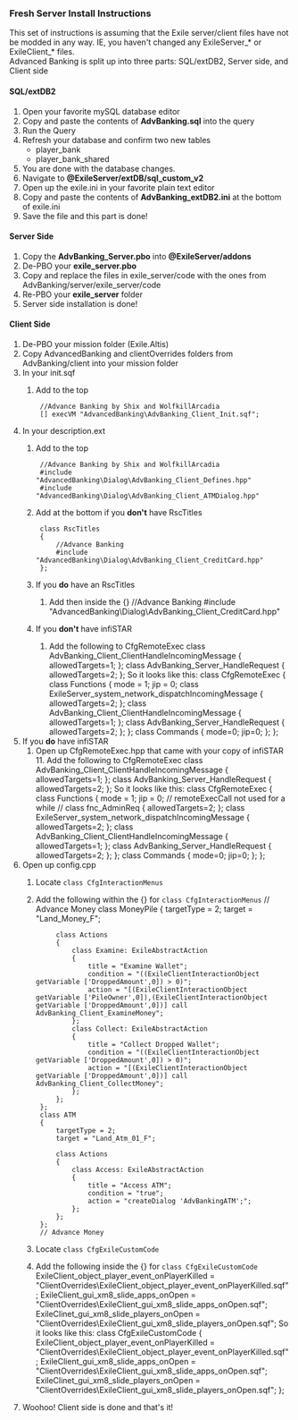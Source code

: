 ### Fresh Server Install Instructions
This set of instructions is assuming that the Exile server/client files have not be modded in any way. IE, you haven't changed any ExileServer\_\* or ExileClient\_\* files.<br/>
Advanced Banking is split up into three parts: SQL/extDB2, Server side, and Client side

#### SQL/extDB2
1. Open your favorite mySQL database editor
2. Copy and paste the contents of **AdvBanking.sql** into the query
3. Run the Query
4. Refresh your database and confirm two new tables
    * player_bank
    * player_bank_shared
5. You are done with the database changes.
6. Navigate to **@ExileServer/extDB/sql_custom_v2**
7. Open up the exile.ini in your favorite plain text editor
8. Copy and paste the contents of **AdvBanking_extDB2.ini** at the bottom of exile.ini
9. Save the file and this part is done!

#### Server Side
1. Copy the **AdvBanking_Server.pbo** into **@ExileServer/addons**
2. De-PBO your **exile_server.pbo**
3. Copy and replace the files in exile_server/code with the ones from AdvBanking/server/exile_server/code
4. Re-PBO your **exile_server** folder
5. Server side installation is done!

#### Client Side
1. De-PBO your mission folder (Exile.Altis)
2. Copy AdvancedBanking and clientOverrides folders from AdvBanking/client into your mission folder
3. In your init.sqf
    1. Add to the top

            //Advance Banking by Shix and WolfkillArcadia
            [] execVM "AdvancedBanking\AdvBanking_Client_Init.sqf";

4. In your description.ext
    1. Add to the top

            //Advance Banking by Shix and WolfkillArcadia
            #include "AdvancedBanking\Dialog\AdvBanking_Client_Defines.hpp"
            #include "AdvancedBanking\Dialog\AdvBanking_Client_ATMDialog.hpp"

    2. Add at the bottom if you **don't** have RscTitles

            class RscTitles
            {
                //Advance Banking
                #include "AdvancedBanking\Dialog\AdvBanking_Client_CreditCard.hpp"
            };
    3. If you **do** have an RscTitles
        1. Add then inside the {}
                //Advance Banking
                #include "AdvancedBanking\Dialog\AdvBanking_Client_CreditCard.hpp"
    4. If you **don't** have infiSTAR
        1. Add the following to CfgRemoteExec
                class AdvBanking_Client_ClientHandleIncomingMessage { allowedTargets=1; };
                class AdvBanking_Server_HandleRequest { allowedTargets=2; };
           So it looks like this:
                class CfgRemoteExec
                {
                    class Functions
                    {
                        mode = 1;
                        jip = 0;
                        class ExileServer_system_network_dispatchIncomingMessage     { allowedTargets=2; };
                        class AdvBanking_Client_ClientHandleIncomingMessage { allowedTargets=1; };
		                class AdvBanking_Server_HandleRequest { allowedTargets=2; };
                    };
                    class Commands
                    {
                        mode=0;
                        jip=0;
                    };
                };
5. If you **do** have infiSTAR
    1. Open up CfgRemoteExec.hpp that came with your copy of infiSTAR
        11. Add the following to CfgRemoteExec
                class AdvBanking_Client_ClientHandleIncomingMessage { allowedTargets=1; };
                class AdvBanking_Server_HandleRequest { allowedTargets=2; };
           So it looks like this:
                class CfgRemoteExec
                {
                    class Functions
                    {
                        mode = 1;
                        jip = 0;
                        //	remoteExecCall not used for a while
	                    //	class fnc_AdminReq { allowedTargets=2; };
                        class ExileServer_system_network_dispatchIncomingMessage     { allowedTargets=2; };
                        class AdvBanking_Client_ClientHandleIncomingMessage { allowedTargets=1; };
		                class AdvBanking_Server_HandleRequest { allowedTargets=2; };
                    };
                    class Commands
                    {
                        mode=0;
                        jip=0;
                    };
                };
6. Open up config.cpp
    1. Locate `class CfgInteractionMenus`
    2. Add the following within the {} for `class CfgInteractionMenus`
            // Advance Money
            class MoneyPile
            {
                targetType = 2;
                target = "Land_Money_F";

                class Actions
                {
                    class Examine: ExileAbstractAction
        			{
        				title = "Examine Wallet";
        				condition = "((ExileClientInteractionObject getVariable ['DroppedAmount',0]) > 0)";
        				action = "[(ExileClientInteractionObject getVariable ['PileOwner',0]),(ExileClientInteractionObject getVariable ['DroppedAmount',0])] call AdvBanking_Client_ExamineMoney";
        			};
                    class Collect: ExileAbstractAction
        			{
        				title = "Collect Dropped Wallet";
        				condition = "((ExileClientInteractionObject getVariable ['DroppedAmount',0]) > 0)";
        				action = "[(ExileClientInteractionObject getVariable ['DroppedAmount',0])] call AdvBanking_Client_CollectMoney";
        			};
                };
            };
        	class ATM
            {
                targetType = 2;
                target = "Land_Atm_01_F";

                class Actions
                {
                    class Access: ExileAbstractAction
        			{
        				title = "Access ATM";
        				condition = "true";
        				action = "createDialog 'AdvBankingATM';";
        			};
                };
            };
            // Advance Money
     3. Locate `class CfgExileCustomCode`
     4. Add the following inside the {} for `class CfgExileCustomCode`
                ExileClient_object_player_event_onPlayerKilled = "ClientOverrides\ExileClient_object_player_event_onPlayerKilled.sqf";
                ExileClient_gui_xm8_slide_apps_onOpen = "ClientOverrides\ExileClient_gui_xm8_slide_apps_onOpen.sqf";
                ExileClinet_gui_xm8_slide_players_onOpen = "ClientOverrides\ExileClient_gui_xm8_slide_players_onOpen.sqf";
        So it looks like this:
                class CfgExileCustomCode {
                    ExileClient_object_player_event_onPlayerKilled = "ClientOverrides\ExileClient_object_player_event_onPlayerKilled.sqf";
	                ExileClient_gui_xm8_slide_apps_onOpen = "ClientOverrides\ExileClient_gui_xm8_slide_apps_onOpen.sqf";
                    ExileClinet_gui_xm8_slide_players_onOpen = "ClientOverrides\ExileClient_gui_xm8_slide_players_onOpen.sqf";
                };
7. Woohoo! Client side is done and that's it!
